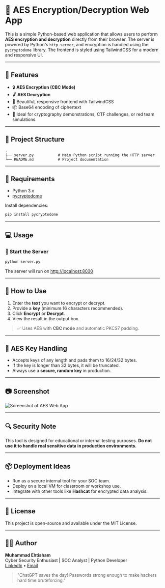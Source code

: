 # 🔐 AES Encryption/Decryption Web App

This is a simple Python-based web application that allows users to perform **AES encryption and decryption** directly from their browser. The server is powered by Python's `http.server`, and encryption is handled using the `pycryptodome` library. The frontend is styled using TailwindCSS for a modern and responsive UI.

---

## 🚀 Features

- 🔒 **AES Encryption (CBC Mode)**
- 🔓 **AES Decryption**
- 🎨 Beautiful, responsive frontend with TailwindCSS
- 📦 Base64 encoding of ciphertext
- 🧪 Ideal for cryptography demonstrations, CTF challenges, or red team simulations

---

## 📁 Project Structure

```plaintext
.
├── server.py           # Main Python script running the HTTP server
└── README.md           # Project documentation
```

---

## 🧰 Requirements

- Python 3.x
- [pycryptodome](https://pypi.org/project/pycryptodome/)

Install dependencies:

```bash
pip install pycryptodome
```

---

## 💻 Usage

### 🔧 Start the Server

```bash
python server.py
```

The server will run on [http://localhost:8000](http://localhost:8000)

---

## 🧪 How to Use

1. Enter the **text** you want to encrypt or decrypt.
2. Provide a **key** (minimum 16 characters recommended).
3. Click **Encrypt** or **Decrypt**.
4. View the result in the output box.

> ✅ Uses AES with **CBC mode** and automatic PKCS7 padding.

---

## 🔐 AES Key Handling

- Accepts keys of any length and pads them to 16/24/32 bytes.
- If the key is longer than 32 bytes, it will be truncated.
- Always use a **secure, random key** in production.

---

## 📷 Screenshot

![Screenshot of AES Web App](https://via.placeholder.com/800x400.png?text=AES+Encryption+Web+App)

---

## 🔍 Security Note

This tool is designed for educational or internal testing purposes. **Do not use it to handle real sensitive data in production environments.**

---

## 📦 Deployment Ideas

- Run as a secure internal tool for your SOC team.
- Deploy on a local VM for classroom or workshop use.
- Integrate with other tools like **Hashcat** for encrypted data analysis.

---

## 📜 License

This project is open-source and available under the MIT License.

---

## 🙋‍♂️ Author

**Muhammad Ehtisham**  
Cyber Security Enthusiast | SOC Analyst | Python Developer  
[LinkedIn](https://www.linkedin.com/in/ehtishamcyber) • [Email](mailto:CONNECTSHAM95@GMAIL.COM)

> "ChatGPT saves the day! Passwords strong enough to make hackers hard time bruteforcing."
